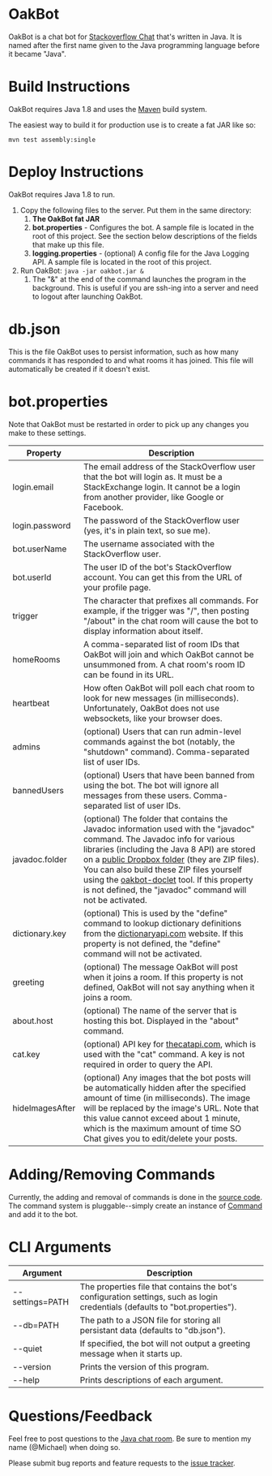 # OakBot

OakBot is a chat bot for [Stackoverflow Chat](http://chat.stackoverflow.com) that's written in Java.  It is named after the first name given to the Java programming language before it became "Java".

# Build Instructions

OakBot requires Java 1.8 and uses the [Maven](http://maven.apache.org) build system.

The easiest way to build it for production use is to create a fat JAR like so:

`mvn test assembly:single`

# Deploy Instructions

OakBot requires Java 1.8 to run.

1. Copy the following files to the server.  Put them in the same directory:
   1. **The OakBot fat JAR**
   1. **bot.properties** - Configures the bot.  A sample file is located in the root of this project.  See the section below descriptions of the fields that make up this file.
   1. **logging.properties** - (optional) A config file for the Java Logging API.  A sample file is located in the root of this project.
1. Run OakBot: `java -jar oakbot.jar &`  
   1. The "&" at the end of the command launches the program in the background.  This is useful if you are ssh-ing into a server and need to logout after launching OakBot.

# db.json

This is the file OakBot uses to persist information, such as how many commands it has responded to and what rooms it has joined. This file will automatically be created if it doesn't exist.

# bot.properties

Note that OakBot must be restarted in order to pick up any changes you make to these settings.

Property | Description
-------- | -----------
login.email | The email address of the StackOverflow user that the bot will login as. It must be a StackExchange login.  It cannot be a login from another provider, like Google or Facebook.
login.password | The password of the StackOverflow user (yes, it's in plain text, so sue me).
bot.userName | The username associated with the StackOverflow user.
bot.userId | The user ID of the bot's StackOverflow account. You can get this from the URL of your profile page.
trigger | The character that prefixes all commands.  For example, if the trigger was "/", then posting "/about" in the chat room will cause the bot to display information about itself.
homeRooms | A comma-separated list of room IDs that OakBot will join and which OakBot cannot be unsummoned from.  A chat room's room ID can be found in its URL.
heartbeat | How often OakBot will poll each chat room to look for new messages (in milliseconds).  Unfortunately, OakBot does not use websockets, like your browser does.
admins | (optional) Users that can run admin-level commands against the bot (notably, the "shutdown" command). Comma-separated list of user IDs.
bannedUsers | (optional) Users that have been banned from using the bot. The bot will ignore all messages from these users. Comma-separated list of user IDs.
javadoc.folder | (optional) The folder that contains the Javadoc information used with the "javadoc" command.  The Javadoc info for various libraries (including the Java 8 API) are stored on a [public Dropbox folder](https://www.dropbox.com/sh/xkf7kua3hzd8xvo/AAC1sOkVTNUE2MKPAXTm28bna?dl=0) (they are ZIP files).  You can also build these ZIP files yourself using the [oakbot-doclet](https://github.com/mangstadt/oakbot-doclet) tool. If this property is not defined, the "javadoc" command will not be activated.
dictionary.key | (optional) This is used by the "define" command to lookup dictionary definitions from the [dictionaryapi.com](http://www.dictionaryapi.com/) website. If this property is not defined, the "define" command will not be activated.
greeting | (optional) The message OakBot will post when it joins a room. If this property is not defined, OakBot will not say anything when it joins a room.
about.host | (optional) The name of the server that is hosting this bot.  Displayed in the "about" command.
cat.key | (optional) API key for [thecatapi.com](http://thecatapi.com/docs.html), which is used with the "cat" command. A key is not required in order to query the API.
hideImagesAfter | (optional) Any images that the bot posts will be automatically hidden after the specified amount of time (in milliseconds). The image will be replaced by the image's URL. Note that this value cannot exceed about 1 minute, which is the maximum amount of time SO Chat gives you to edit/delete your posts.

# Adding/Removing Commands

Currently, the adding and removal of commands is done in the [source code](https://github.com/JavaChat/OakBot/blob/master/src/main/java/oakbot/Main.java).  The command system is pluggable--simply create an instance of [Command](https://github.com/JavaChat/OakBot/blob/master/src/main/java/oakbot/command/Command.java) and add it to the bot.

# CLI Arguments

Argument | Description
-------- | -----------
--settings=PATH | The properties file that contains the bot's configuration settings, such as login credentials (defaults to "bot.properties").
--db=PATH | The path to a JSON file for storing all persistant data (defaults to "db.json").
--quiet | If specified, the bot will not output a greeting message when it starts up.
--version | Prints the version of this program.
--help | Prints descriptions of each argument.

# Questions/Feedback

Feel free to post questions to the [Java chat room](http://chat.stackoverflow.com/rooms/139).  Be sure to mention my name (@Michael) when doing so.

Please submit bug reports and feature requests to the [issue tracker](https://github.com/mangstadt/OakBot/issues).
